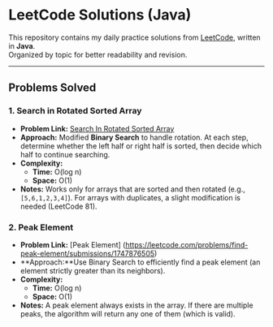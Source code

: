 # LeetCode Solutions (Java)

This repository contains my daily practice solutions from [LeetCode](https://leetcode.com/problemset/), written in **Java**.  
Organized by topic for better readability and revision.

---

## Problems Solved

### 1. Search in Rotated Sorted Array
- **Problem Link:** [Search In Rotated Sorted Array](https://leetcode.com/problems/search-in-rotated-sorted-array/)
- **Approach:** Modified **Binary Search** to handle rotation. At each step, determine whether the left half or right half is sorted, then decide which half to continue searching.
- **Complexity:**
    - **Time:** O(log n)
    - **Space:** O(1)
- **Notes:** Works only for arrays that are sorted and then rotated (e.g., `[5,6,1,2,3,4]`). For arrays with duplicates, a slight modification is needed (LeetCode 81).

### 2. Peak Element
- **Problem Link:** [Peak Element] (https://leetcode.com/problems/find-peak-element/submissions/1747876505)
- **Approach:**Use Binary Search to efficiently find a peak element (an element strictly greater than its neighbors).
- **Complexity:**
  - **Time:** O(log n)
  - **Space:** O(1)
- **Notes:** A peak element always exists in the array.
If there are multiple peaks, the algorithm will return any one of them (which is valid).
